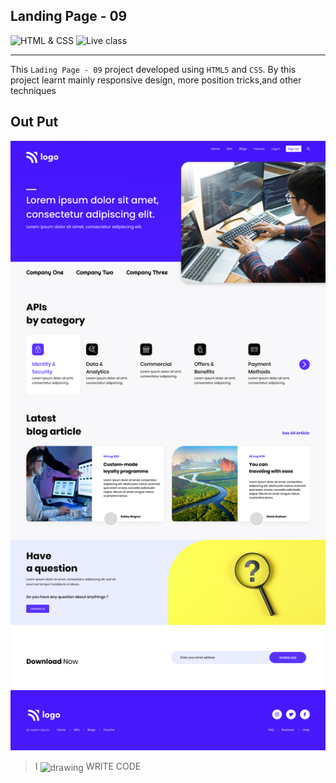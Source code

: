 ## Landing Page - 09
![HTML & CSS](https://img.shields.io/badge/HTML-CSS-orange)
![Live class](https://img.shields.io/badge/LIVE--CLASS-PROJECT--9-lightgrey)

---
This `Lading Page - 09` project developed using `HTML5` and `CSS`. By this project learnt mainly responsive design, more position tricks,and other techniques

## Out Put

![ProjectThumnail](/images/thumbnail.png)



>I <img align="center" src="https://cdn0.iconfinder.com/data/icons/small-n-flat/24/678087-heart-256.png" alt="drawing" style="width:17px;"/> WRITE CODE